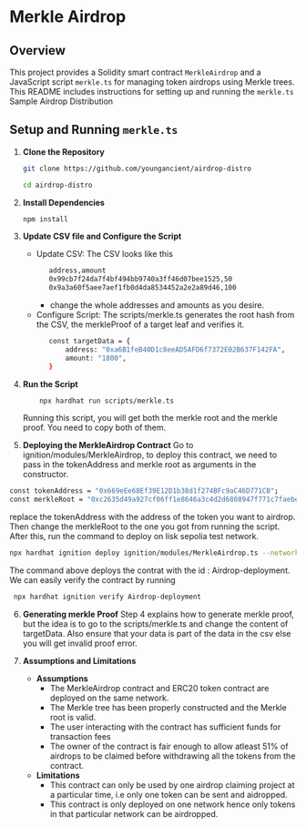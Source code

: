 # Merkle Airdrop

## Overview

This project provides a Solidity smart contract `MerkleAirdrop` and a JavaScript script `merkle.ts` for managing token airdrops using Merkle trees. This README includes instructions for setting up and running the `merkle.ts` Sample Airdrop Distribution

## Setup and Running `merkle.ts`

1. **Clone the Repository**

   ```bash
   git clone https://github.com/youngancient/airdrop-distro

   cd airdrop-distro
   ```

2. **Install Dependencies**

   ```bash
   npm install
   ```

3. **Update CSV file and Configure the Script**
   - Update CSV: The CSV looks like this
      ```bash
         address,amount
         0x99cb7f24da7f4bf494bb9740a3ff46d07bee1525,50
         0x9a3a60f5aee7aef1fb0d4da8534452a2e2a89d46,100
       ```
     - change the whole addresses and amounts as you desire.
   - Configure Script: The scripts/merkle.ts generates the root hash from the CSV, the merkleProof of a target leaf and verifies it.
      ```bash
         const targetData = {
             address: "0xa6B1feB40D1c8eeAD5AFD6f7372E02B637F142FA",
             amount: "1800",
         }
       ```
4. **Run the Script**

   ```bash
       npx hardhat run scripts/merkle.ts
   ```

   Running this script, you will get both the merkle root and the merkle proof. You need to copy both of them.

5. **Deploying the MerkleAirdrop Contract**
   Go to ignition/modules/MerkleAirdrop, to deploy this contract, we need to pass in the tokenAddress and merkle root as arguments in the constructor.

```bash
const tokenAddress = "0x669eEe68Ef39E12D1b38d1f274BFc9aC46D771CB";
const merkleRoot = "0xc2635d49a927cf06ff1e8646a3c4d2d6808947f771c7faebe4b63b09df24b449";
```

replace the tokenAddress with the address of the token you want to airdrop. Then change the merkleRoot to the one you got from running the script.
After this, run the command to deploy on lisk sepolia test network.

```bash
npx hardhat ignition deploy ignition/modules/MerkleAirdrop.ts --network lisk-sepolia --deployment-id Airdrop-deployment
```

The command above deploys the contrat with the id : Airdrop-deployment. We can easily verify the contract by running

```bash
 npx hardhat ignition verify Airdrop-deployment
```

6. **Generating merkle Proof**
   Step 4 explains how to generate merkle proof, but the idea is to go to the scripts/merkle.ts and change the content of targetData. Also ensure that your data is part of the data in the csv else you will get invalid proof error.

7. **Assumptions and Limitations**
   - **Assumptions**
     - The MerkleAirdrop contract and ERC20 token contract are deployed on the same network.
     - The Merkle tree has been properly constructed and the Merkle root is valid.
     - The user interacting with the contract has sufficient funds for transaction fees
     - The owner of the contract is fair enough to allow atleast 51% of airdrops to be claimed before withdrawing all the tokens from the contract.
   - **Limitations**
     - This contract can only be used by one airdrop claiming project at a particular time, i.e only one token can be sent and aidropped.
     - This contract is only deployed on one network hence only tokens in that particular network can be airdropped.
